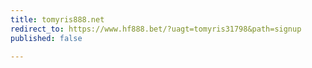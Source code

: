 ```yaml
---
title: tomyris888.net
redirect_to: https://www.hf888.bet/?uagt=tomyris31798&path=signup
published: false

---
```

